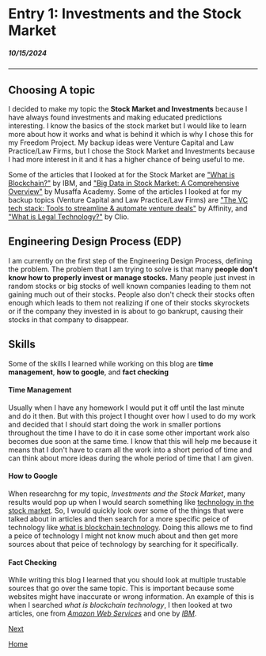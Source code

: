 # Entry 1: Investments and the Stock Market
##### 10/15/2024
---
## Choosing A topic
I decided to make my topic the **Stock Market and Investments** because I have always found investments and making educated predictions interesting. I know the basics of the stock market but I would like to learn more about how it works and what is behind it which is why I chose this for my Freedom Project. My backup ideas were Venture Capital and Law Practice/Law Firms, but I chose the Stock Market and Investments because I had more interest in it and it has a higher chance of being useful to me.

Some of the articles that I looked at for the Stock Market are ["What is Blockchain?"](https://www.ibm.com/topics/blockchain) by IBM, and ["Big Data in Stock Market: A Comprehensive Overview"](https://academy.musaffa.com/big-data-in-the-stock-market/#:~:text=Big%20data%20facilitates%20improved%20risk,risks%20and%20market%20volatility%20patterns.) by Musaffa Academy. Some of the articles I looked at for my backup topics (Venture Capital and Law Practice/Law Firms) are ["The VC tech stack: Tools to streamline & automate venture deals"](https://www.affinity.co/guides/the-vc-tech-stack-tools-to-streamline-automate-venture-deals#:~:text=Download%20guide-,What%20is%20a%20venture%20capital%20tech%20stack%3F,stages%20of%20the%20dealmaking%20process.) by Affinity, and ["What is Legal Technology?"](https://www.clio.com/resources/legal-technology/what-is-legal-technology/) by Clio.

## Engineering Design Process (EDP)
I am currently on the first step of the Engineering Design Process, defining the problem. The problem that I am trying to solve is that many **people don't know how to properly invest or manage stocks.** Many people just invest in random stocks or big stocks of well known companies leading to them not gaining much out of their stocks. People also don't check their stocks often enough which leads to them not realizing if one of their stocks skyrockets or if the company they invested in is about to go bankrupt, causing their stocks in that company to disappear.

## Skills
Some of the skills I learned while working on this blog are **time management**, **how to google**, and **fact checking**

#### Time Management
Usually when I have any homework I would put it off until the last minute and do it then. But with this project I thought over how I used to do my work and decided that I should start doing the work in smaller portions throughout the time I have to do it in case some other important work also becomes due soon at the same time. I know that this will help me because it means that I don't have to cram all the work into a short period of time and can think about more ideas during the whole period of time that I am given.

#### How to Google
When researchng for my topic, _Investments and the Stock Market_, many results would pop up when I would search something like [technology in the stock market](https://www.google.com/search?q=technology+in+the+stock+market&rlz=1C5GCCM_en&oq=technology+in+the+stock+market&gs_lcrp=EgZjaHJvbWUyBggAEEUYOdIBCDQ3MTFqMGoxqAIAsAIA&sourceid=chrome&ie=UTF-8&safe=active&ssui=on). So, I would quickly look over some of the things that were talked about in articles and then search for a more specific peice of technology like [what is blockchain technology](https://www.google.com/search?q=what+is+blockchain+technology&rlz=1C5GCCM_en&oq=what+is+blockchain+technology&gs_lcrp=EgZjaHJvbWUyBggAEEUYOdIBCDU5MzVqMGoxqAIAsAIA&sourceid=chrome&ie=UTF-8&safe=active&ssui=on). Doing this allows me to find a peice of technology I might not know much about and then get more sources about that peice of technology by searching for it specifically.

#### Fact Checking
While writing this blog I learned that you should look at multiple trustable sources that go over the same topic. This is important because some websites might have inaccurate or wrong information. An example of this is when I searched _what is blockchain technology_, I then looked at two articles, one from [_Amazon Web Services_](https://aws.amazon.com/what-is/blockchain/#:~:text=AWS%20Blockchain%20services%3F-,What%20is%20blockchain%20technology%3F,linked%20together%20in%20a%20chain.) and one by [_IBM_](https://www.ibm.com/topics/blockchain).

[Next](entry02.md)

[Home](../README.md)
